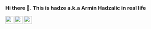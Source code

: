 ### Hi there 👋. This is hadze a.k.a Armin Hadzalic in real life



<p><a href="https://www.twitter.com/hadze"><img src="https://img.shields.io/badge/twitter-%231DA1F2.svg?&style=for-the-badge&logo=twitter&logoColor=white" height=25></a> <a href="https://www.linkedin.com/in/hadzalic/"><img src="https://img.shields.io/badge/linkedin-%230077B5.svg?&style=for-the-badge&logo=linkedin&logoColor=white" height=25></a> <a href="https://ahadzalic.medium.com"><img src="https://img.shields.io/badge/medium-%2312100E.svg?&style=for-the-badge&logo=medium&logoColor=white" height=25></p>





<!--
**hadze/hadze** is a ✨ _special_ ✨ repository because its `README.md` (this file) appears on your GitHub profile.
![Visitor Count](https://profile-counter.glitch.me/hadze/count.svg)
Here are some ideas to get you started:

- 🔭 I’m currently working on ...
- 🌱 I’m currently learning ...
- 👯 I’m looking to collaborate on ...
- 🤔 I’m looking for help with ...
- 💬 Ask me about ...
- 📫 How to reach me: ...
- 😄 Pronouns: ...
- ⚡ Fun fact: ...
-->

